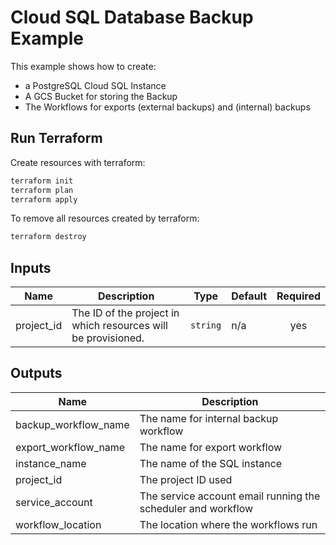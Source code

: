 # Cloud SQL Database Backup Example

This example shows how to create:

- a PostgreSQL Cloud SQL Instance
- A GCS Bucket for storing the Backup
- The Workflows for exports (external backups) and (internal) backups

## Run Terraform

Create resources with terraform:

```bash
terraform init
terraform plan
terraform apply
```

To remove all resources created by terraform:

```bash
terraform destroy
```

<!-- BEGINNING OF PRE-COMMIT-TERRAFORM DOCS HOOK -->
## Inputs

| Name | Description | Type | Default | Required |
|------|-------------|------|---------|:--------:|
| project\_id | The ID of the project in which resources will be provisioned. | `string` | n/a | yes |

## Outputs

| Name | Description |
|------|-------------|
| backup\_workflow\_name | The name for internal backup workflow |
| export\_workflow\_name | The name for export workflow |
| instance\_name | The name of the SQL instance |
| project\_id | The project ID used |
| service\_account | The service account email running the scheduler and workflow |
| workflow\_location | The location where the workflows run |

<!-- END OF PRE-COMMIT-TERRAFORM DOCS HOOK -->
